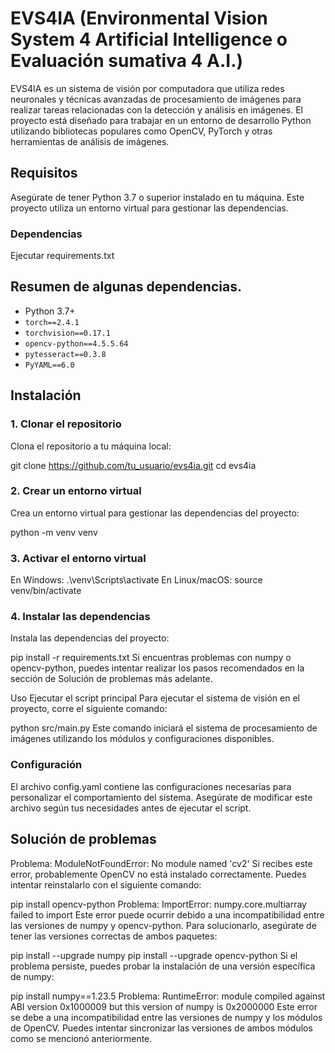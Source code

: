 # EVS4IA (Environmental Vision System 4 Artificial Intelligence o Evaluación sumativa 4 A.I.)

EVS4IA es un sistema de visión por computadora que utiliza redes neuronales y técnicas avanzadas de procesamiento de imágenes para realizar tareas relacionadas con la detección y análisis en imágenes. El proyecto está diseñado para trabajar en un entorno de desarrollo Python utilizando bibliotecas populares como OpenCV, PyTorch y otras herramientas de análisis de imágenes.

## Requisitos

Asegúrate de tener Python 3.7 o superior instalado en tu máquina. Este proyecto utiliza un entorno virtual para gestionar las dependencias.

### Dependencias

Ejecutar requirements.txt

## Resumen de algunas dependencias.

- Python 3.7+
- `torch==2.4.1`
- `torchvision==0.17.1`
- `opencv-python==4.5.5.64`
- `pytesseract==0.3.8`
- `PyYAML==6.0`

## Instalación

### 1. Clonar el repositorio

Clona el repositorio a tu máquina local:

git clone https://github.com/tu_usuario/evs4ia.git
cd evs4ia

### 2. Crear un entorno virtual
Crea un entorno virtual para gestionar las dependencias del proyecto:

python -m venv venv

### 3. Activar el entorno virtual
En Windows:
.\venv\Scripts\activate
En Linux/macOS:
source venv/bin/activate

### 4. Instalar las dependencias
Instala las dependencias del proyecto:

pip install -r requirements.txt
Si encuentras problemas con numpy o opencv-python, puedes intentar realizar los pasos recomendados en la sección de Solución de problemas más adelante.

Uso
Ejecutar el script principal
Para ejecutar el sistema de visión en el proyecto, corre el siguiente comando:

python src/main.py
Este comando iniciará el sistema de procesamiento de imágenes utilizando los módulos y configuraciones disponibles.

### Configuración
El archivo config.yaml contiene las configuraciones necesarias para personalizar el comportamiento del sistema. Asegúrate de modificar este archivo según tus necesidades antes de ejecutar el script.

## Solución de problemas
Problema: ModuleNotFoundError: No module named 'cv2'
Si recibes este error, probablemente OpenCV no está instalado correctamente. Puedes intentar reinstalarlo con el siguiente comando:

pip install opencv-python
Problema: ImportError: numpy.core.multiarray failed to import
Este error puede ocurrir debido a una incompatibilidad entre las versiones de numpy y opencv-python. Para solucionarlo, asegúrate de tener las versiones correctas de ambos paquetes:

pip install --upgrade numpy
pip install --upgrade opencv-python
Si el problema persiste, puedes probar la instalación de una versión específica de numpy:

pip install numpy==1.23.5
Problema: RuntimeError: module compiled against ABI version 0x1000009 but this version of numpy is 0x2000000
Este error se debe a una incompatibilidad entre las versiones de numpy y los módulos de OpenCV. Puedes intentar sincronizar las versiones de ambos módulos como se mencionó anteriormente.
